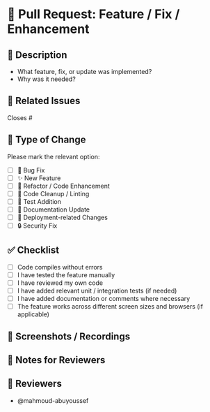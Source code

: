 # 🚀 Pull Request: Feature / Fix / Enhancement

## 📌 Description

<!-- Clearly and concisely describe the purpose of this PR -->
- What feature, fix, or update was implemented?
- Why was it needed?

## 🧾 Related Issues

<!-- Link related issues using GitHub syntax (e.g., Closes #12) -->
Closes #

## 🧪 Type of Change

Please mark the relevant option:

- [ ] 🐛 Bug Fix
- [ ] ✨ New Feature
- [ ] 🔧 Refactor / Code Enhancement
- [ ] 🧼 Code Cleanup / Linting
- [ ] 🧪 Test Addition
- [ ] 📝 Documentation Update
- [ ] 🚀 Deployment-related Changes
- [ ] 🔒 Security Fix

## ✅ Checklist

- [ ] Code compiles without errors
- [ ] I have tested the feature manually
- [ ] I have reviewed my own code
- [ ] I have added relevant unit / integration tests (if needed)
- [ ] I have added documentation or comments where necessary
- [ ] The feature works across different screen sizes and browsers (if applicable)

## 📸 Screenshots / Recordings

<!-- Add screenshots or Loom videos to help reviewers understand your changes -->

## 💬 Notes for Reviewers

<!-- Mention anything reviewers should pay extra attention to, or known issues -->

## 👥 Reviewers

<!-- Mention specific people for review if needed -->
- @mahmoud-abuyoussef
